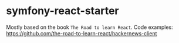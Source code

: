 # symfony-react-starter
Mostly based on the book `The Road to learn React`.
Code examples:
https://github.com/the-road-to-learn-react/hackernews-client
